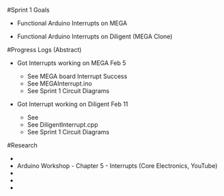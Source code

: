 #Sprint 1 Goals

- Functional Arduino Interrupts on MEGA

- Functional Arduino Interrupts on Diligent (MEGA Clone)

#Progress Logs (Abstract)

- Got Interrupts working on MEGA Feb 5
    - See MEGA board Interrupt Success
    - See MEGAInterrupt.ino
    - See Sprint 1 Circuit Diagrams

- Got Interrupt working on Diligent Feb 11
  
  - See [](https://youtu.be/Y2QtskAw-Xs)
  - See DiligentInterrupt.cpp
  - See Sprint 1 Circuit Diagrams

#Research

- [](https://www.arduino.cc/reference/en/language/functions/external-interrupts/attachinterrupt/![image](https://github.com/Tnoxn/Tristan_Zhou--2023-2024--Sprint-1-Arduino-Interrupts-Stepper-motors/assets/63614883/35bfefbf-261c-44a6-95df-b34025f9e4fc)
)
- Arduino Workshop - Chapter 5 - Interrupts (Core Electronics, YouTube)
- [](https://chipkit.net/programming-hints)
- [](https://digilent.com/reference/microprocessor/max32/reference-manual)
- [](https://docs.platformio.org/en/latest/integration/ide/vscode.html#project-tasks)

